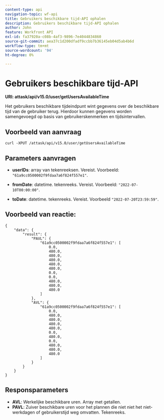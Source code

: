 ```yaml
---
content-type: api
navigation-topic: wf-api
title: Gebruikers beschikbare tijd-API ophalen
description: Gebruikers beschikbare tijd-API ophalen
author: John
feature: Workfront API
exl-id: fa37920a-c08b-4af3-9896-7e4044834860
source-git-commit: aea37c1d200dfadf9ccbb7b36145eb04d5ab4b6d
workflow-type: tm+mt
source-wordcount: '94'
ht-degree: 0%

---
```


# Gebruikers beschikbare tijd-API

**URI: attask/api/v15.0/user/getUsersAvailableTime**

Het gebruikers beschikbare tijdeindpunt wint gegevens over de beschikbare tijd van de gebruiker terug. Hierdoor kunnen gegevens worden samengevoegd op basis van gebruikerskenmerken en tijdsintervallen.

## Voorbeeld van aanvraag

`curl -XPUT /attask/api/v15.0/user/getUsersAvailableTime`

## Parameters aanvragen

* **userIDs**: array van tekenreeksen. Vereist. Voorbeeld: `"61a9cc0500002f9fdaa7a6f824f557e1"`.

* **fromDate**: datetime. tekenreeks. Vereist. Voorbeeld:  `"2022-07-10T00:00:00"`.

* **toDate**: datetime. tekenreeks. Vereist. Voorbeeld `"2022-07-20T23:59:59"`.

## Voorbeeld van reactie:

```
{
    "data": {
        "result": {
            "PAVL": {
                "61a9cc0500002f9fdaa7a6f824f557e1": [
                    0.0,
                    480.0,
                    480.0,
                    480.0,
                    480.0,
                    480.0,
                    0.0,
                    0.0,
                    480.0,
                    480.0,
                    480.0
                ]
            },
            "AVL": {
                "61a9cc0500002f9fdaa7a6f824f557e1": [
                    0.0,
                    480.0,
                    480.0,
                    480.0,
                    480.0,
                    0.0,
                    480.0,
                    0.0,
                    480.0,
                    480.0,
                    480.0
                ]
            }
        }
    }
}
```

## Responsparameters

* **AVL**: Werkelijke beschikbare uren. Array met getallen.
* **PAVL**: Zuiver beschikbare uren voor het plannen die niet niet het niet-werkdagen of gebruikerstijd weg omvatten. Tekenreeks.
